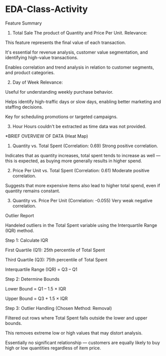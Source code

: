 # EDA-Class-Activity

Feature Summary
1. Total Sale
 The product of Quantity and Price Per Unit.
Relevance:

This feature represents the final value of each transaction.

It's essential for revenue analysis, customer value segmentation, and identifying high-value transactions.

Enables correlation and trend analysis in relation to customer segments, and product categories.

2. Day of Week
Relevance:

Useful for understanding weekly purchase behavior.

Helps identify high-traffic days or slow days, enabling better marketing and staffing decisions.

Key for scheduling promotions or targeted campaigns.

3. Hour
   Hours couldn't be extracted as time data was not provided.

 *BRIEF OVERVIEW OF DATA  (Heat Map)


1. Quantity vs. Total Spent (Correlation: 0.69)
Strong positive correlation.

Indicates that as quantity increases, total spent tends to increase as well — this is expected, as buying more generally results in higher spend.

2. Price Per Unit vs. Total Spent (Correlation: 0.61)
Moderate positive correlation.

Suggests that more expensive items also lead to higher total spend, even if quantity remains constant.

3. Quantity vs. Price Per Unit (Correlation: -0.055)
Very weak negative correlation.

 Outlier  Report

Handeled outliers in the Total Spent variable using the Interquartile Range (IQR) method.

Step 1: Calculate IQR

First Quartile (Q1): 25th percentile of Total Spent

Third Quartile (Q3): 75th percentile of Total Spent

Interquartile Range (IQR) = Q3 – Q1

Step 2: Determine Bounds

Lower Bound = Q1 – 1.5 × IQR

Upper Bound = Q3 + 1.5 × IQR

Step 3: Outlier Handling (Chosen Method: Removal)

Filtered out rows where Total Spent falls outside the lower and upper bounds.

This removes extreme low or high values that may distort analysis.

Essentially no significant relationship — customers are equally likely to buy high or low quantities regardless of item price.

